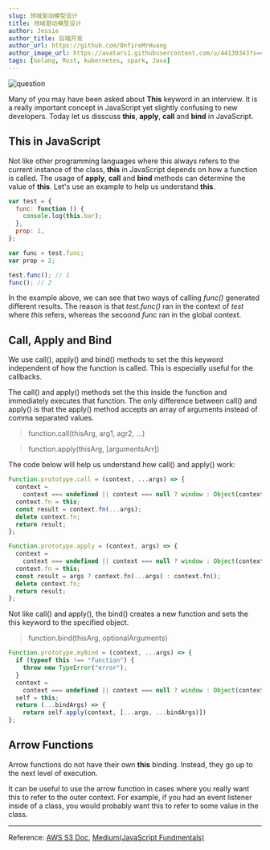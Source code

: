 ```yaml
---
slug: 领域驱动模型设计
title: 领域驱动模型设计
author: Jessie
author_title: 后端开发
author_url: https://github.com/OnfireMrHuang
author_image_url: https://avatars1.githubusercontent.com/u/44130343?s=400&u=a5a4729addf5c5b972d1d6220546273ff6e00eb4&v=4
tags: [Golang, Rust, kubernetes, spark, Java]
---
```


![question](/img/JS-Bind.png)

Many of you may have been asked about **This** keyword in an interview. It is a really important concept in JavaScript yet slightly confusing to new developers. Today let us disscuss **this**, **apply**, **call** and **bind** in JavaScript.

<!--truncate-->

## **This** in JavaScript

Not like other programming languages where this always refers to the current instance of the class, **this** in JavaScript depends on how a function is called. The usage of **apply**, **call** and **bind** methods can determine the value of **this**. Let's use an example to help us understand **this**.

```javascript
var test = {
  func: function () {
    console.log(this.bar);
  },
  prop: 1,
};

var func = test.func;
var prop = 2;

test.func(); // 1
func(); // 2
```

In the example above, we can see that two ways of calling _func()_ generated different results. The reason is that _test.func()_ ran in the context of _test_ where _this_ refers, whereas the secoond _func_ ran in the global context.

## **Call**, **Apply** and **Bind**

We use call(), apply() and bind() methods to set the this keyword independent of how the function is called. This is especially useful for the callbacks.

The call() and apply() methods set the this inside the function and immediately executes that function. The only difference between call() and apply() is that the apply() method accepts an array of arguments instead of comma separated values.

> function.call(thisArg, arg1, agr2, ...)

> function.apply(thisArg, [argumentsArr])

The code below will help us understand how call() and apply() work:

```javascript
Function.prototype.call = (context, ...args) => {
  context =
    context === undefined || context === null ? window : Object(context);
  context.fn = this;
  const result = context.fn(...args);
  delete context.fn;
  return result;
};
```

```javascript
Function.prototype.apply = (context, args) => {
  context =
    context === undefined || context === null ? window : Object(context);
  context.fn = this;
  const result = args ? context.fn(...args) : context.fn();
  delete context.fn;
  return result;
};
```

Not like call() and apply(), the bind() creates a new function and sets the this keyword to the specified object.

> function.bind(thisArg, optionalArguments)

```javascript
Function.prototype.myBind = (context, ...args) => {
  if (typeof this !== "function") {
    throw new TypeError("error");
  }
  context =
    context === undefined || context === null ? window : Object(context);
  self = this;
  return (...bindArgs) => {
    return self.apply(context, [...args, ...bindArgs)])
};
```

## Arrow Functions

Arrow functions do not have their own **this** binding. Instead, they go up to the next level of execution.

It can be useful to use the arrow function in cases where you really want this to refer to the outer context. For example, if you had an event listener inside of a class, you would probably want this to refer to some value in the class.

---

Reference: [AWS S3 Doc](https://developer.mozilla.org/en-US/docs/Web/JavaScript/Reference/Operators/this),
[Medium(JavaScript Fundmentals)](https://blog.bitsrc.io/understanding-call-bind-and-apply-methods-in-javascript-33dbf3217be)

